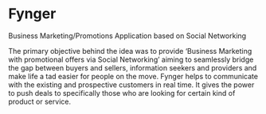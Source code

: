 # Fynger
Business Marketing/Promotions Application based on Social Networking

The primary objective behind the idea was to provide ‘Business Marketing with promotional offers via Social Networking’ aiming to seamlessly bridge the gap between buyers and sellers, information seekers and providers and make life a tad easier for people on the move. Fynger helps to communicate with the existing and prospective customers in real time. It gives the power to push deals to specifically those who are looking for certain kind of product or service.
